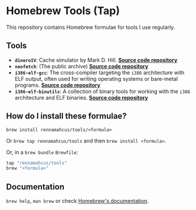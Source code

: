 # Homebrew Tools (Tap)

This repository contains Homebrew formulae for tools I use regularly.

## Tools

- **`dineroIV`**: Cache simulator by Mark D. Hill. [**Source code repository**](https://github.com/atos-tools/dineroIV)
- **`neofetch`**: (The public archive) [**Source code repository**](https://github.com/dylanaraps/neofetch)
- **`i386-elf-gcc`**: The cross-compiler targeting the `i386` architecture with ELF output, often used for writing operating systems or bare-metal programs. [**Source code repository**](https://ftp.gnu.org/gnu/gcc)
- **`i386-elf-binutils`**: A collection of binary tools for working with the `i386` architecture and ELF binaries. [**Source code repository**](https://ftp.gnu.org/gnu/binutils)

## How do I install these formulae?

`brew install rennamahcus/tools/<formula>`

Or `brew tap rennamahcus/tools` and then `brew install <formula>`.

Or, in a `brew bundle` `Brewfile`:

```ruby
tap "rennamahcus/tools"
brew "<formula>"
```

## Documentation

`brew help`, `man brew` or check [Homebrew's documentation](https://docs.brew.sh).
